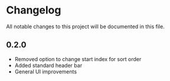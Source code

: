 # Changelog

All notable changes to this project will be documented in this file.

## 0.2.0

* Removed option to change start index for sort order
* Added standard header bar
* General UI improvements